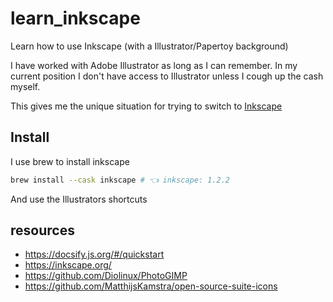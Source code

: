 # learn_inkscape

Learn how to use Inkscape (with a Illustrator/Papertoy background)

I have worked with Adobe Illustrator as long as I can remember. In my current position I don't have access to Illustrator unless I cough up the cash myself.

This gives me the unique situation for trying to switch to [Inkscape](https://inkscape.org/)

## Install

I use brew to install inkscape

```bash
brew install --cask inkscape # 👈 inkscape: 1.2.2
```

And use the Illustrators shortcuts

## resources

- https://docsify.js.org/#/quickstart
- https://inkscape.org/
- https://github.com/Diolinux/PhotoGIMP
- https://github.com/MatthijsKamstra/open-source-suite-icons
